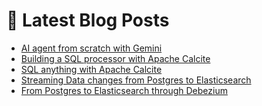 # 📩 Latest Blog Posts
<!-- BLOG-POST-LIST:START -->
- [AI agent from scratch with Gemini](https://dzlab.github.io/genai/2024/09/15/ai-agent-gemini/)
- [Building a SQL processor with Apache Calcite](https://dzlab.github.io/database/2024/07/17/sql-processor-calcite/)
- [SQL anything with Apache Calcite](https://dzlab.github.io/database/2024/07/06/apache-calcite/)
- [Streaming Data changes from Postgres to Elasticsearch](https://dzlab.github.io/debezium/2024/06/26/postgres-cdc/)
- [From Postgres to Elasticsearch through Debezium](https://dzlab.github.io/debezium/2024/06/13/debezium-elk/)
<!-- BLOG-POST-LIST:END -->
